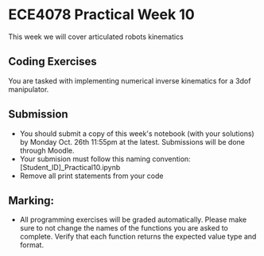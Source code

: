 # ECE4078 Practical Week 10

This week we will cover articulated robots kinematics

## Coding Exercises

You are tasked with implementing numerical inverse kinematics for a 3dof manipulator.

## Submission

- You should submit a copy of this week's notebook (with your solutions) by Monday Oct. 26th 11:55pm at the latest. Submissions will be done through Moodle.
- Your submision must follow this naming convention: [Student_ID]_Practical10.ipynb 
- Remove all print statements from your code


## Marking:
- All programming exercises will be graded automatically. Please make sure to not change the names of the functions you are asked to complete. Verify that each function returns the expected value type and format.

